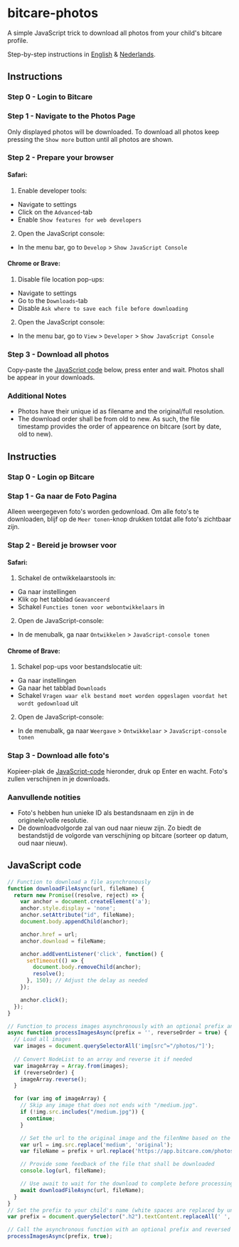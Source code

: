 # bitcare-photos
A simple JavaScript trick to download all photos from your child's bitcare profile.

Step-by-step instructions in [English](#instructions) & [Nederlands](#instructies).

## Instructions

### Step 0 - Login to Bitcare

### Step 1 - Navigate to the Photos Page

Only displayed photos will be downloaded. 
To download all photos keep pressing the `Show more` button until all photos are shown.

### Step 2 - Prepare your browser

#### Safari:
1.  Enable developer tools:

   *   Navigate to settings
   *   Click on the `Advanced`-tab
   *   Enable `Show features for web developers`

2.  Open the JavaScript console:

   *   In the menu bar, go to `Develop` > `Show JavaScript Console`

#### Chrome or Brave:
1.  Disable file location pop-ups:

   *   Navigate to settings
   *   Go to the `Downloads`-tab
   *   Disable `Ask where to save each file before downloading`

2.  Open the JavaScript console:

   *   In the menu bar, go to `View` > `Developer` > `Show JavaScript Console`

### Step 3 - Download all photos

Copy-paste the [JavaScript code](#javascript-code) below, press enter and wait. 
Photos shall be appear in your downloads.

### Additional Notes

*   Photos have their unique id as filename and the original/full resolution.
*   The download order shall be from old to new.
    As such, the file timestamp provides the order of appearence on bitcare (sort by date, old to new).


## Instructies

### Stap 0 - Login op Bitcare

### Stap 1 - Ga naar de Foto Pagina

Alleen weergegeven foto's worden gedownload.
Om alle foto's te downloaden, blijf op de `Meer tonen`-knop drukken totdat alle foto's zichtbaar zijn.

### Stap 2 - Bereid je browser voor

#### Safari:
1.  Schakel de ontwikkelaarstools in:

   *   Ga naar instellingen
   *   Klik op het tabblad `Geavanceerd`
   *   Schakel `Functies tonen voor webontwikkelaars` in

2.  Open de JavaScript-console:

   *   In de menubalk, ga naar `Ontwikkelen` > `JavaScript-console tonen`

#### Chrome of Brave:
1.  Schakel pop-ups voor bestandslocatie uit:

   *   Ga naar instellingen
   *   Ga naar het tabblad `Downloads`
   *   Schakel `Vragen waar elk bestand moet worden opgeslagen voordat het wordt gedownload` uit

2.  Open de JavaScript-console:

   *   In de menubalk, ga naar `Weergave` > `Ontwikkelaar` > `JavaScript-console tonen`

### Stap 3 - Download alle foto's

Kopieer-plak de [JavaScript-code](#javaScript-code) hieronder, druk op Enter en wacht.
Foto's zullen verschijnen in je downloads.

### Aanvullende notities

*   Foto's hebben hun unieke ID als bestandsnaam en zijn in de originele/volle resolutie.
*   De downloadvolgorde zal van oud naar nieuw zijn.
    Zo biedt de bestandstijd de volgorde van verschijning op bitcare (sorteer op datum, oud naar nieuw).


## JavaScript code
```javascript
// Function to download a file asynchronously
function downloadFileAsync(url, fileName) {
  return new Promise((resolve, reject) => {
    var anchor = document.createElement('a');
    anchor.style.display = 'none';
    anchor.setAttribute("id", fileName);
    document.body.appendChild(anchor);

    anchor.href = url;
    anchor.download = fileName;

    anchor.addEventListener('click', function() {
      setTimeout(() => {
        document.body.removeChild(anchor);
        resolve();
      }, 150); // Adjust the delay as needed
    });

    anchor.click();
  });
}

// Function to process images asynchronously with an optional prefix and reversed order
async function processImagesAsync(prefix = '', reverseOrder = true) {
  // Load all images
  var images = document.querySelectorAll('img[src^="/photos/"]');
  
  // Convert NodeList to an array and reverse it if needed
  var imageArray = Array.from(images);
  if (reverseOrder) {
    imageArray.reverse();
  }

  for (var img of imageArray) {
    // Skip any image that does not ends with "/medium.jpg".
    if (!img.src.includes("/medium.jpg")) {
      continue;
    }

    // Set the url to the original image and the filenNme based on the numeric part of the url
    var url = img.src.replace('medium', 'original');
    var fileName = prefix + url.replace('https://app.bitcare.com/photos/', '').replace('/original', '');

    // Provide some feedback of the file that shall be downloaded
    console.log(url, fileName);

    // Use await to wait for the download to complete before processing the next image
    await downloadFileAsync(url, fileName);
  }
}
// Set the prefix to your child's name (white spaces are replaced by underscores).
var prefix = document.querySelector(".h2").textContent.replaceAll(' ', '_') + '_';

// Call the asynchronous function with an optional prefix and reversed order
processImagesAsync(prefix, true);
```
